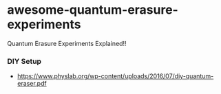 # awesome-quantum-erasure-experiments
Quantum Erasure Experiments Explained!!


### DIY Setup
- https://www.physlab.org/wp-content/uploads/2016/07/diy-quantum-eraser.pdf
